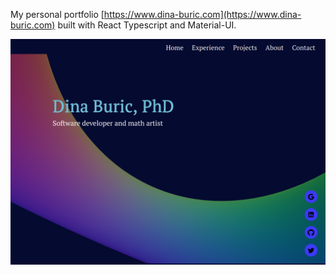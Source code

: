 My personal portfolio [https://www.dina-buric.com](https://www.dina-buric.com) built with React Typescript and Material-UI.

![portfolioImage](src/images/portfolioImage.png?raw=true 'Portfolio Image')
